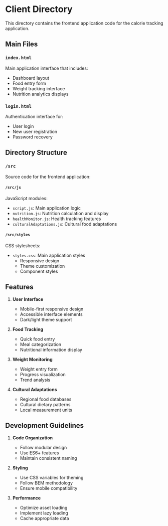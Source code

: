 # Client Directory

This directory contains the frontend application code for the calorie tracking application.

## Main Files

### `index.html`

Main application interface that includes:

- Dashboard layout
- Food entry form
- Weight tracking interface
- Nutrition analytics displays

### `login.html`

Authentication interface for:

- User login
- New user registration
- Password recovery

## Directory Structure

### `/src`

Source code for the frontend application:

#### `/src/js`

JavaScript modules:

- `script.js`: Main application logic
- `nutrition.js`: Nutrition calculation and display
- `healthMonitor.js`: Health tracking features
- `culturalAdaptations.js`: Cultural food adaptations

#### `/src/styles`

CSS stylesheets:

- `styles.css`: Main application styles
  - Responsive design
  - Theme customization
  - Component styles

## Features

1. **User Interface**

   - Mobile-first responsive design
   - Accessible interface elements
   - Dark/light theme support

2. **Food Tracking**

   - Quick food entry
   - Meal categorization
   - Nutritional information display

3. **Weight Monitoring**

   - Weight entry form
   - Progress visualization
   - Trend analysis

4. **Cultural Adaptations**
   - Regional food databases
   - Cultural dietary patterns
   - Local measurement units

## Development Guidelines

1. **Code Organization**

   - Follow modular design
   - Use ES6+ features
   - Maintain consistent naming

2. **Styling**

   - Use CSS variables for theming
   - Follow BEM methodology
   - Ensure mobile compatibility

3. **Performance**
   - Optimize asset loading
   - Implement lazy loading
   - Cache appropriate data
